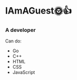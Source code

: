 # IAmAGuest🌞👍

<h3>A developer</h3>
<p>Can do:</p>
<ul>
  <li>Go</li>
  <li>C++</li>
  <li>HTML</li>
  <li>CSS</li>
  <li>JavaScript</li>
</ul>
